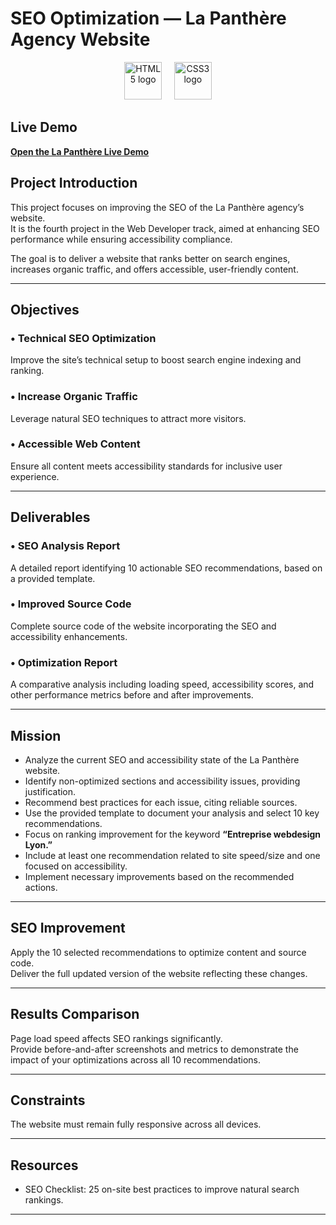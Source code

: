 # SEO Optimization — La Panthère Agency Website

<p align="center">
  <img src="https://cdn.jsdelivr.net/gh/devicons/devicon/icons/html5/html5-original-wordmark.svg" alt="HTML5 logo" height="60" />
  &nbsp;&nbsp;&nbsp;
  <img src="https://cdn.jsdelivr.net/gh/devicons/devicon/icons/css3/css3-original.svg" alt="CSS3 logo" height="60" />
</p>


## Live Demo  

**[Open the La Panthère Live Demo](https://bedgard.github.io/LaPanthereSEO-project-3/)**

## Project Introduction

This project focuses on improving the SEO of the La Panthère agency’s website.  
It is the fourth project in the Web Developer track, aimed at enhancing SEO performance while ensuring accessibility compliance.

The goal is to deliver a website that ranks better on search engines, increases organic traffic, and offers accessible, user-friendly content.

---

## Objectives

### • Technical SEO Optimization  
Improve the site’s technical setup to boost search engine indexing and ranking.

### • Increase Organic Traffic  
Leverage natural SEO techniques to attract more visitors.

### • Accessible Web Content  
Ensure all content meets accessibility standards for inclusive user experience.

---

## Deliverables

### • SEO Analysis Report  
A detailed report identifying 10 actionable SEO recommendations, based on a provided template.

### • Improved Source Code  
Complete source code of the website incorporating the SEO and accessibility enhancements.

### • Optimization Report  
A comparative analysis including loading speed, accessibility scores, and other performance metrics before and after improvements.

---

## Mission

- Analyze the current SEO and accessibility state of the La Panthère website.  
- Identify non-optimized sections and accessibility issues, providing justification.  
- Recommend best practices for each issue, citing reliable sources.  
- Use the provided template to document your analysis and select 10 key recommendations.  
- Focus on ranking improvement for the keyword **“Entreprise webdesign Lyon.”**  
- Include at least one recommendation related to site speed/size and one focused on accessibility.  
- Implement necessary improvements based on the recommended actions.

---

## SEO Improvement

Apply the 10 selected recommendations to optimize content and source code.  
Deliver the full updated version of the website reflecting these changes.

---

## Results Comparison

Page load speed affects SEO rankings significantly.  
Provide before-and-after screenshots and metrics to demonstrate the impact of your optimizations across all 10 recommendations.

---

## Constraints

The website must remain fully responsive across all devices.

---

## Resources

- SEO Checklist: 25 on-site best practices to improve natural search rankings.

---
